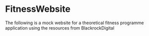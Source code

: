 # FitnessWebsite
The following is a mock website for a theoretical fitness programme application using the resources from BlackrockDigital

